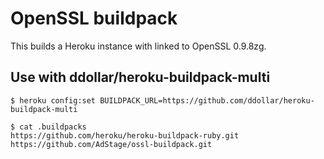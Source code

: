 # OpenSSL buildpack

This builds a Heroku instance with linked to OpenSSL 0.9.8zg.

## Use with ddollar/heroku-buildpack-multi

    $ heroku config:set BUILDPACK_URL=https://github.com/ddollar/heroku-buildpack-multi

    $ cat .buildpacks
    https://github.com/heroku/heroku-buildpack-ruby.git
    https://github.com/AdStage/ossl-buildpack.git
